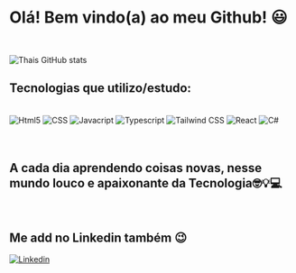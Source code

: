 # Olá! Bem vindo(a) ao meu Github! 😃

<br/>

![Thais GitHub stats](https://github-readme-stats.vercel.app/api?username=Thais-Abe&show_icons=true&theme=dracula)
## Tecnologias que utilizo/estudo:


<div style="display: inline_block"><br/>
    <img align="center" alt="Html5" src="https://img.shields.io/badge/HTML5-E34F26?style=for-the-badge&logo=html5&logoColor=white">
    <img align="center" alt="CSS" src="https://img.shields.io/badge/CSS3-1572B6?style=for-the-badge&logo=css3&logoColor=white">
    <img align="center" alt="Javacript" src="https://img.shields.io/badge/JavaScript-323330?style=for-the-badge&logo=javascript&logoColor=F7DF1E">
     <img align="center" alt="Typescript" src="https://img.shields.io/badge/TypeScript-007ACC?style=for-the-badge&logo=typescript&logoColor=white">
    <img align="center" alt="Tailwind CSS" src="https://img.shields.io/badge/Tailwind_CSS-38B2AC?style=for-the-badge&logo=tailwind-css&logoColor=white">
    <img align="center" alt="React" src="https://img.shields.io/badge/React-20232A?style=for-the-badge&logo=react&logoColor=61DAFB">
    <img align="center" alt="C#" SRC="https://img.shields.io/badge/Java-%23ED8B00.svg??style=for-the-badge&logo=openjdk&logoColor=white">
</div>
   
  
<br/>
<br/>

## A cada dia aprendendo coisas novas, nesse mundo louco e apaixonante da Tecnologia🤓💡💻

<br/>

## Me add no Linkedin também 😉

[![Linkedin](https://img.shields.io/badge/LinkedIn-0077B5?style=for-the-badge&logo=linkedin&logoColor=white)](https://www.linkedin.com/in/thais-c-abe/)

